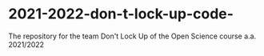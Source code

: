 # 2021-2022-don-t-lock-up-code-
The repository for the team Don't Lock Up of the Open Science course a.a. 2021/2022
